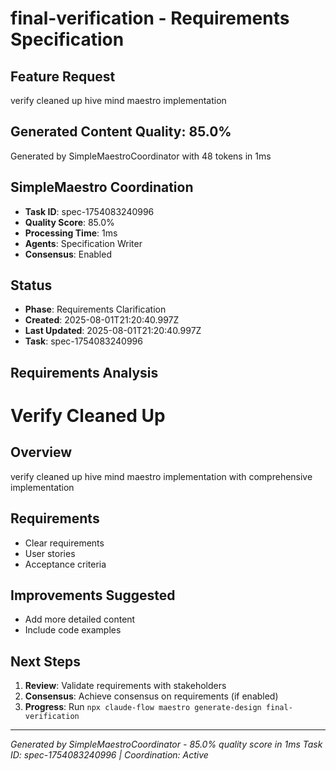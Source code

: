 # final-verification - Requirements Specification

## Feature Request
verify cleaned up hive mind maestro implementation

## Generated Content Quality: 85.0%
Generated by SimpleMaestroCoordinator with 48 tokens in 1ms

## SimpleMaestro Coordination
- **Task ID**: spec-1754083240996
- **Quality Score**: 85.0%
- **Processing Time**: 1ms
- **Agents**: Specification Writer
- **Consensus**: Enabled

## Status
- **Phase**: Requirements Clarification  
- **Created**: 2025-08-01T21:20:40.997Z
- **Last Updated**: 2025-08-01T21:20:40.997Z
- **Task**: spec-1754083240996

## Requirements Analysis
# Verify Cleaned Up

## Overview
verify cleaned up hive mind maestro implementation with comprehensive implementation

## Requirements
- Clear requirements
- User stories
- Acceptance criteria

## Improvements Suggested
- Add more detailed content
- Include code examples

## Next Steps
1. **Review**: Validate requirements with stakeholders
2. **Consensus**: Achieve consensus on requirements (if enabled)
3. **Progress**: Run `npx claude-flow maestro generate-design final-verification`

---
*Generated by SimpleMaestroCoordinator - 85.0% quality score in 1ms*
*Task ID: spec-1754083240996 | Coordination: Active*
